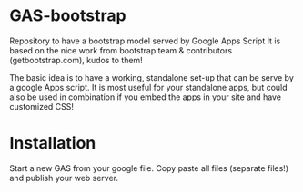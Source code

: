 # GAS-bootstrap
Repository to have a bootstrap model served by Google Apps Script
It is based on the nice work from bootstrap team & contributors (getbootstrap.com), kudos to them!

The basic idea is to have a working, standalone set-up that can be serve by a google Apps script. It is most useful for your standalone apps, but could also be used in combination if you embed the apps in your site and have customized CSS!

# Installation
Start a new GAS from your google file.
Copy paste all files (separate files!) and publish your web server.

